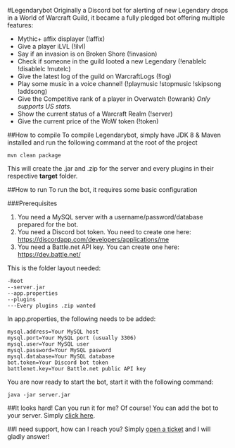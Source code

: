 #Legendarybot
Originally a Discord bot for alerting of new Legendary drops in a World of Warcraft Guild, it became a fully pledged bot offering multiple features:

- Mythic+ affix displayer (!affix)
- Give a player iLVL (!ilvl)
- Say if an invasion is on Broken Shore (!invasion)
- Check if someone in the guild looted a new Legendary (!enablelc !disablelc !mutelc)
- Give the latest log of the guild on WarcraftLogs (!log)
- Play some music in a voice channel! (!playmusic !stopmusic !skipsong !addsong)
- Give the Competitive rank of a player in Overwatch (!owrank) *Only supports US stats.*
- Show the current status of a Warcraft Realm (!server)
- Give the current price of the WoW token (!token)

##How to compile
To compile Legendarybot, simply have JDK 8 & Maven installed and run the following command at the root of the project
```
mvn clean package
```
This will create the .jar and .zip for the server and every plugins in their respective **target** folder.

##How to run
To run the bot, it requires some basic configuration

###Prerequisites
1. You need a MySQL server with a username/password/database prepared for the bot.
2. You need a Discord bot token. You need to create one here: https://discordapp.com/developers/applications/me
3. You need a Battle.net API key. You can create one here: https://dev.battle.net/

This is the folder layout needed:
```
-Root
--server.jar
--app.properties
--plugins
---Every plugins .zip wanted
```
In app.properties, the following needs to be added:
```
mysql.address=Your MySQL host
mysql.port=Your MySQL port (usually 3306)
mysql.user=Your MySQL user
mysql.password=Your MySQL pasword
mysql.database=Your MySQL database
bot.token=Your Discord bot token
battlenet.key=Your Battle.net public API key
```

You are now ready to start the bot, start it with the following command:
```
java -jar server.jar
```

##It looks hard! Can you run it for me?
Of course! You can add the bot to your server. Simply [click here](https://discordapp.com/oauth2/authorize?client_id=267134720700186626&scope=bot&permissions=0). 

##I need support, how can I reach you?
Simply [open a ticket](https://github.com/greatman/legendarybot/issues) and I will gladly answer!